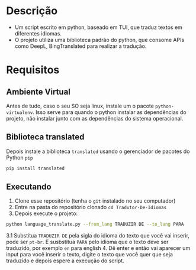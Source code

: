 # Descrição
- Um script escrito em python, baseado em TUI, que traduz textos em diferentes idiomas.
- O projeto utiliza uma biblioteca padrão do python, que consome APIs como DeepL, BingTranslated para realizar a tradução.  

# Requisitos
## Ambiente Virtual
Antes de tudo, caso o seu SO seja linux, instale um o pacote `python-virtualenv`. Isso serve para quando o python instalar as dependências do projeto, não instalar junto com as dependências do sistema operacional.
## Biblioteca translated
Depois instale a biblioteca `translated` usando o gerenciador de pacotes do Python `pip`
```bash
pip install translated
```
## Executando
1. Clone esse repositório (tenha o `git` instalado no seu computador) 
2. Entre na pasta do repositório clonado `cd Tradutor-De-Idiomas`
3. Depois execute o projeto:   
```bash
python language_translate.py --from_lang TRADUZIR DE --to_lang PARA   
```
3.1 Substitua `TRADUZIR DE` pela sigla do idioma do texto que você vai inserir, pode ser `pt-br`. E susbstitua `PARA` pelo idioma que o texto deve ser traduzido, por exemplo `en` para english
4. Dê enter e então vai aparecer um input para você inserir o texto, digite o texto que você quer que seja traduzido e depois espere a execução do script.
